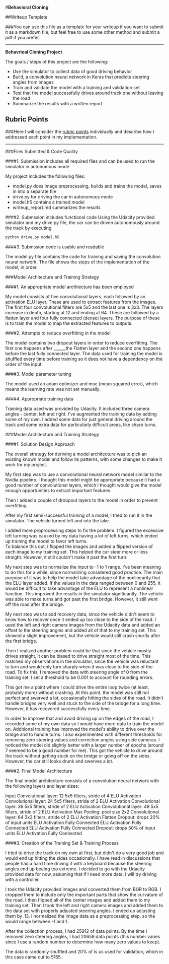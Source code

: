 #**Behavioral Cloning** 

##Writeup Template

###You can use this file as a template for your writeup if you want to submit it as a markdown file, but feel free to use some other method and submit a pdf if you prefer.

---

**Behavrioal Cloning Project**

The goals / steps of this project are the following:
* Use the simulator to collect data of good driving behavior
* Build, a convolution neural network in Keras that predicts steering angles from images
* Train and validate the model with a training and validation set
* Test that the model successfully drives around track one without leaving the road
* Summarize the results with a written report


[//]: # (Image References)

[image1]: ./examples/placeholder.png "Model Visualization"
[image2]: ./examples/placeholder.png "Grayscaling"
[image3]: ./examples/placeholder_small.png "Recovery Image"
[image4]: ./examples/placeholder_small.png "Recovery Image"
[image5]: ./examples/placeholder_small.png "Recovery Image"
[image6]: ./examples/placeholder_small.png "Normal Image"
[image7]: ./examples/placeholder_small.png "Flipped Image"

## Rubric Points
###Here I will consider the [rubric points](https://review.udacity.com/#!/rubrics/432/view) individually and describe how I addressed each point in my implementation.  

---
###Files Submitted & Code Quality

####1. Submission includes all required files and can be used to run the simulator in autonomous mode

My project includes the following files:
* model.py does image preprocessing, builds and trains the model, saves in into a separate file
* drive.py for driving the car in autonomous mode
* model.h5 contains a trained model 
* writeup_report.md summarizes the results

####2. Submssion includes functional code
Using the Udacity provided simulator and my drive.py file, the car can be driven autonomously around the track by executing 
```sh
python drive.py model.h5
```

####3. Submssion code is usable and readable

The model.py file contains the code for training and saving the convolution neural network. The file shows the steps of the implementation of the model, in order.

###Model Architecture and Training Strategy

####1. An appropriate model arcthiecture has been employed

My model consists of five convolutional layers, each followed by an activation ELU layer.  These are used to extract features from the images.  The first four convolutional filters are 5x5 and the last one is 3x3.  The layers increase in depth, starting at 12 and ending at 64.
These are followed by a flatten layer and four fully connected (dense) layers.  The purpose of these is to train the model to map the extracted features to outputs.  

####2. Attempts to reduce overfitting in the model

The model contains two dropout layers in order to reduce overfitting.  The first one happens after ______the Flatten layer and the second one happens before the last fully connected layer.
The data used for training the model is shuffled every time before training so it does not have a dependency on the order of the input.

####3. Model parameter tuning

The model used an adam optimizer and mse (mean squared error), which means the learning rate was not set manually.

####4. Appropriate training data

Training data used was provided by Udacity.  It included three camera angles - center, left and right.
I've augmented the training data by adding some of my own.  I added some data for just general driving around the track and some extra data for particularly difficult areas, like sharp turns.

###Model Architecture and Training Strategy

####1. Solution Design Approach

The overall strategy for deriving a model architecture was to pick an existing known model and follow its patterns, with some changes to make it work for my project.

My first step was to use a convolutional neural network model similar to the Nvidia pipeline.   I thought this model might be appropriate because it had a good number of convolutional layers, which I thought would give the model enough opportunities to extract important features.

Then I added a couple of droupout layers to the model in order to prevent overfitting.

After my first semi-successful training of a model, I tried to run it in the simulator.  The vehicle turned left and into the lake.  

I added more proprocessing steps to fix the problem.  I figured the excessive left turning was caused by my data having a lot of left turns, which ended up training the model to favor left turns.  
To balance this out, I flipped the images and added a flipped version of each image to my training set.
This helped the car steer more or less straight.  However, it still couldn't make it past the first turn.

My next step was to normalize the input to -1 to 1 range.  I've been meaning to do this for a while, since normalizing considered good practice.  The main purpose of it was to help the model take advantage of the nonlinearity that the ELU layer added.  If the values in the data ranged between 0 and 255, it would be difficult to take advantage of the ELU to represent a nonlinear function.
This improved the results in the simulator significantly.  The vehicle was able to make turns and got past the first bridge.
However, it still went off the road after the bridge.

My next step was to add recovery data, since the vehicle didn't seem to know how to recover once it ended up too close to the side of the road.
I used the left and right camera images from the Udacity data and added an offset to the steering angles and added all of that to my training set.
This showed a slight improvement, but the vehicle would still crash shortly after the first bridge.

Then I realized another problem could be that since the vehicle mostly drives straight, it can be biased to drive straight most of the time.  This matched my observations in the simulator, since the vehicle was reluctant to turn and would only turn sharply when it was close to the side of the road.
To fix this, I removed the data with steering angle of 0 from the training set.  I set a threshold to be 0.001 to account for rounding errors.

This got me a point where I could drive the entire loop twice (at least, probably more) without crashing.
At this point, the model was still not perfect and swerved a lot, occasionally hitting the sides of the road.  It didn't handle bridges very well and stuck to the side of the bridge for a long time.
However, it has recovered successfully every time.

In order to improve that and avoid driving up on the edges of the road, I recorded some of my own data so I would have more data to train the model on.
Additional training has improved the model's ability to drive over the bridge and to handle turns.  I also experimented with different thresholds for removing zero steering values and correction angles using side cameras.
I noticed the model did slightly better with a larger number of epochs (around 7 seemed to be a good number for me).
This got the vehicle to drive around the track without getting stuck on the bridge or going off on the sides.  However, the car still looks drunk and swerves a lot. 


####2. Final Model Architecture

The final model architecture consists of a convolution neural network with the following layers and layer sizes:

Input
Convolutional layer: 12  5x5 filters, stride of 4
ELU Activation
Convolutional layer: 24 5x5 filters, stride of 2
ELU Activation
Convolutional layer: 36 5x5 filters, stride of 2
ELU Activation
Convolutional layer: 48 5x5 filters, stride of 2
ELU Activation
Max Pooling: pool size 2x2
Convolutional layer: 64 3x3 filters, stride of 2
ELU Activation
Flatten
Dropout: drops 20% of input units
ELU Activation
Fully Connected
ELU Activation
Fully Connected
ELU Activation
Fully Connected
Dropout: drops 50% of input units
ELU Activation
Fully Connected


####3. Creation of the Training Set & Training Process

I tried to drive the track on my own at first, but didn't do a very good job and would end up hitting the sides occasionally.  I have read in discussions that people had a hard time driving it with a keyboard because the steering angles end up beeing too extreme.
I decided to go with the Udacity provided data for now, assuming that if I need more data, I will try driving with a controller.

I took the Udacity provided images and converted them from BGR to RGB.  I cropped them to include only the important parts that show the curvature of the road.  I then flipped all of the center images and added them to my training set.
Then I took the left and right camera images and added them to the data set with properly adjusted steering angles.  I ended up adjusting them by .13.
I normalized the image data as a preprocessing step, so the would range between -1 and 1.

After the collection process, I had 25912 of data points. By the time I removed zero steering angles, I had 20659 data points (this number varies since I use a random number to determine how many zero values to keep).

The data is randomly shuffled and 20% of is us used for validation, which in this case came out to 5165.


